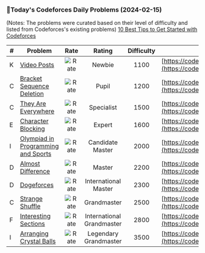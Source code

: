 ### 🌟Today's Codeforces Daily Problems (2024-02-15)
(Notes: The problems were curated based on their level of difficulty and listed from Codeforces's existing problems)
[10 Best Tips to Get Started with Codeforces](https://github.com/ika9810/Codeforces-Daily-Problems/blob/main/10%20Best%20Tips%20to%20Get%20Started%20with%20Codeforces.md)

| # | Problem | Rate| Rating | Difficulty | Contest |
|---| ----- | :--------: | :----------: | :----------: | ---------- |
|K|[Video Posts](https://codeforces.com/contest/1070/problem/K)|![Rate](https://img.shields.io/badge/Newbie-1100-lightgrey)|Newbie|1100|[https://codeforces.com/contest/1070](https://codeforces.com/contest/1070)|
|C|[Bracket Sequence Deletion](https://codeforces.com/contest/1657/problem/C)|![Rate](https://img.shields.io/badge/Pupil-1200-brightgreen)|Pupil|1200|[https://codeforces.com/contest/1657](https://codeforces.com/contest/1657)|
|C|[They Are Everywhere](https://codeforces.com/contest/701/problem/C)|![Rate](https://img.shields.io/badge/Specialist-1500-9cf)|Specialist|1500|[https://codeforces.com/contest/701](https://codeforces.com/contest/701)|
|E|[Character Blocking](https://codeforces.com/contest/1840/problem/E)|![Rate](https://img.shields.io/badge/Expert-1600-blue)|Expert|1600|[https://codeforces.com/contest/1840](https://codeforces.com/contest/1840)|
|I|[Olympiad in Programming and Sports](https://codeforces.com/contest/730/problem/I)|![Rate](https://img.shields.io/badge/Candidate%20Master-2000-blueviolet)|Candidate Master|2000|[https://codeforces.com/contest/730](https://codeforces.com/contest/730)|
|D|[Almost Difference](https://codeforces.com/contest/903/problem/D)|![Rate](https://img.shields.io/badge/Master-2200-orange)|Master|2200|[https://codeforces.com/contest/903](https://codeforces.com/contest/903)|
|D|[Dogeforces](https://codeforces.com/contest/1494/problem/D)|![Rate](https://img.shields.io/badge/International%20Master-2300-orange)|International Master|2300|[https://codeforces.com/contest/1494](https://codeforces.com/contest/1494)|
|C|[Strange Shuffle](https://codeforces.com/contest/1470/problem/C)|![Rate](https://img.shields.io/badge/Grandmaster-2500-red)|Grandmaster|2500|[https://codeforces.com/contest/1470](https://codeforces.com/contest/1470)|
|F|[Interesting Sections](https://codeforces.com/contest/1609/problem/F)|![Rate](https://img.shields.io/badge/International%20Grandmaster-2800-red)|International Grandmaster|2800|[https://codeforces.com/contest/1609](https://codeforces.com/contest/1609)|
|I|[Arranging Crystal Balls](https://codeforces.com/contest/1740/problem/I)|![Rate](https://img.shields.io/badge/Legendary%20Grandmaster-3500-red)|Legendary Grandmaster|3500|[https://codeforces.com/contest/1740](https://codeforces.com/contest/1740)|
